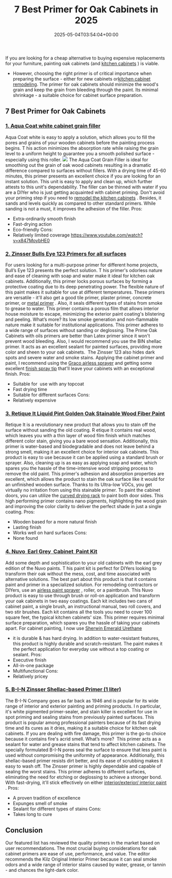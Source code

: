 ﻿---
layout: post
title: 7 Best Primer for Oak Cabinets in 2025
date: '2025-05-04T03:54:04+00:00'
categories:
- Paint
- Product Reviews
tags: []
slug: /best-primer-for-oak-cabinets/
lastmod: 2025-05-07T12:21:25+03:00
---

If you are looking for a cheap alternative to buying expensive replacements for your furniture, painting oak cabinets (and
[kitchen cabinets](https://pestpolicy.com/best-paint-for-kitchen-cabinets/)
) is viable.
- However, choosing the right primer is of critical importance when preparing the surface - either for new cabinets or[kitchen cabinet remodeling](https://pestpolicy.com/how-much-does-it-cost-to-paint-kitchen-cabinets/).
The primer for oak cabinets should minimize the wood's grain and keep the grain from bleeding through the paint. Its minimal shrinkage - a suitable choice for cabinet surface preparation.
## 7 Best Primer for Oak Cabinets
### [1. Aqua Coat white cabinet grain filler](https://www.amazon.com/dp/B07HQY2PF6/?tag=p-policy-20)
Aqua Coat white is easy to apply a solution, which allows you to fill the pores and grains of your wooden cabinets before the painting process begins.
T
his action minimizes the absorption rate while raising the grain level to a uniform height to guarantee you a smooth polished surface - especially using this roller.
![](/assets/img/03/Best-Primer-for-Oak-Cabinets-300x212.jpg)
The Aqua Coat Grain Filler is ideal for smoothing out the grain of oak wood cabinets resulting in a dramatic difference compared to surfaces without fillers.
With a drying time of 45-60 minutes, this primer presents an excellent choice if you are looking for an instant solution. This unit is easy to apply and clean up, which further attests to this unit's dependability.
The filler can be thinned with water if you are a DIYer who is just getting acquainted with cabinet priming. Don't avoid your priming step if you need to
[remodel the kitchen cabinets](https://www.houselogic.com/by-room/kitchen/kitchen-cabinet-refacing/)
.
Besides, it sands and levels quickly as compared to other standard primers. While sanding is not a must, it improves the adhesion of the filler.
Pros:
- Extra-ordinarily smooth finish
- Fast-drying action
- Eco-friendly
Cons:
- Relatively limited coverage
https://www.youtube.com/watch?v=x847MoybHE0
### [2. Zinsser Bulls Eye 123 Primers for all surfaces](https://www.amazon.com/dp/B000H5VKBQ/?tag=p-policy-20)
For users looking for a multi-purpose primer for different home projects, Bull’s Eye 123 presents the perfect solution. T
his primer's odorless nature and ease of cleaning with soap and water make it ideal for kitchen oak cabinets.
Additionally, this primer locks porous surfaces by forming a protective coating due to its deep penetrating power.
The flexible nature of this paint makes it suitable for use at different temperatures. These primers are versatile - it'll also get a good tile primer, plaster primer, concrete primer, or
[metal primer](https://pestpolicy.com/best-primer-for-rusted-metal/)
.
Also, it seals different types of stains from smoke to grease to water. This primer contains a porous film that allows interior house moisture to escape, minimizing the exterior paint coating's blistering and peeling.
What’s more? Its low smoke generation and non-flammable nature make it suitable for institutional applications. This primer adheres to a wide range of surfaces without sanding or deglossing.
The Prime Oak Cabinets with oils primers are better than Latex primer since it won't prevent wood bleeding. Also, I would recommend you use the BIN shellac primer.
It acts as an excellent sealant for painted surfaces, providing more color and sheen to your oak cabinets.  The Zinsser 123 also hides dark spots and severe water and smoke stains.
Applying the cabinet primer and paint, I recommend using the
[Graco airless sprayer](https://pestpolicy.com/graco-ultra-max-ii-495-airless-paint-sprayer/)
and getting some excellent
[finish spray tip](https://pestpolicy.com/graco-fflp-tip-for-sprayer/)
that'll leave your cabinets with an exceptional finish.
Pros:
- Suitable for  use with any topcoat
- Fast drying time
- Suitable for different surfaces
Cons:
- Relatively expensive
### [3. Retique It Liquid Pint Golden Oak Stainable Wood Fiber Paint](https://www.amazon.com/dp/B079YLWWQJ/?tag=p-policy-20)
Retique It is a revolutionary new product that allows you to stain off the surface without sanding the old coating. R
etique It contains real wood, which leaves you with a thin layer of wood film finish which matches different color stain, giving you a bare wood sensation.
Additionally, this primer is water-based and biodegradable and does not leave behind a strong smell, making it an excellent choice for interior oak cabinets.
This product is easy to use because it can be applied using a standard brush or sprayer.
Also, cleaning up is as easy as applying soap and water, which spares you the hassle of the time-intensive wood stripping process to remove the old paint.
This primer's adhesion and absorption properties are excellent, which allows the product to stain the oak surface like it would for an unfinished wooden surface.
Thanks to its Ultra-low VOCs, you get virtually no irritation from using this stainable primer. To paint the cabinet doors, you can utilize the
[curved drying rack](https://pestpolicy.com/door-rack-painter-review/)
to paint both door sides.
This high performing primer contains nano pigments, highlighting the wood grain and improving the color clarity to deliver the perfect shade in just a single coating.
Pros:
- Wooden based for a more natural finish
- Lasting finish
- Works well on hard surfaces
Cons:
- None found
### [4. Nuvo  Earl Grey  Cabinet  Paint Kit](https://www.amazon.com/dp/B0749QJV15/?tag=p-policy-20)
Add some depth and sophistication to your old cabinets with the earl grey edition of the Nuvo paints.
T
his paint kit is perfect for DIYers looking to transform their oak without the mess, cost, and time associated with alternative solutions.
The best part about this product is that it contains paint and primer in a specialized solution. For remodeling contractors or DIYers, use an
[airless paint sprayer](https://pestpolicy.com/best-airless-paint-sprayer/)
, roller, or a paintbrush.
This Nuvo product is easy to use through brush or roll-on application and transform your oak cabinets in two easy coatings.
Each kit includes two cans of cabinet paint, a single brush, an instructional manual, two roll covers, and two stir brushes. Each kit contains all the tools you need to cover 100 square feet, the typical kitchen cabinets' size.
This primer requires minimal surface preparation, which spares you the hassle of taking your cabinets apart. For cabinet painting, I now use
[Sherwin Emerald Urethane](https://pestpolicy.com/review-of-sherwin-williams-emerald-urethane-on-cabinets/)
- it is durable & has hard drying.
In addition to water-resistant features, this product is highly durable and scratch-resistant. The paint makes it the perfect application for everyday use without a top coating or sealant.
Pros:
- Executive finish
- All-in-one package
- Multifunctional
Cons:
- Relatively pricey
### [5. B-I-N Zinsser Shellac-based Primer (1 liter)](https://www.amazon.com/dp/B00113UKQY/?tag=p-policy-20)
The B-I-N Company goes as far back as 1946 and is popular for its wide range of interior and exterior painting and priming products.
I
n particular, it's white pigmented primer-sealer, and stain killer is excellent for use in spot priming and sealing stains from previously painted surfaces.
This product is popular among professional painters because of its fast drying time and its cures as it dries, making it a suitable choice for kitchen oak cabinets.
If you are dealing with fire damage, this primer is the go-to choice because it contains fire's acrid smell. What’s more?  This primer acts as a sealant for water and grease stains that tend to affect kitchen cabinets.
The specially formulated B-I-N pores seal the surface to ensure that less paint is used without compromising the uniformity of appearance.
Additionally, this shellac-based primer resists dirt better, and its ease of scrubbing makes it easy to wash off. The Zinsser primer is highly dependable and capable of sealing the worst stains.
This primer adheres to different surfaces, eliminating the need for etching or deglossing to achieve a stronger bond. With fast-drying, it'll stick effectively on either
[interior/exterior/ interior paint](https://pestpolicy.com/difference-between-interior-and-exterior-paint/)
.
Pros:
- A proven tradition of excellence
- Expunges smell of smoke
- Sealant for different types of stains
Cons:
- Takes long to cure
## Conclusion
Our featured list has reviewed the quality primers in the market based on user recommendations.
The most crucial buying considerations for oak cabinet primers are ease of use, performance, and value.
The editor recommends the Kilz Original Interior Primer because it can seal smoke odors and a wide range of interior stains caused by water, grease, or tannin - and chances the light-dark color.